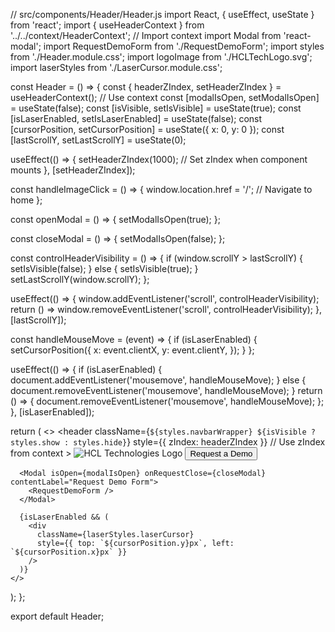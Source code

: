 // src/components/Header/Header.js
import React, { useEffect, useState } from 'react';
import { useHeaderContext } from '../../context/HeaderContext'; // Import context
import Modal from 'react-modal';
import RequestDemoForm from './RequestDemoForm';
import styles from './Header.module.css';
import logoImage from './HCLTechLogo.svg';
import laserStyles from './LaserCursor.module.css';

const Header = () => {
  const { headerZIndex, setHeaderZIndex } = useHeaderContext(); // Use context
  const [modalIsOpen, setModalIsOpen] = useState(false);
  const [isVisible, setIsVisible] = useState(true);
  const [isLaserEnabled, setIsLaserEnabled] = useState(false);
  const [cursorPosition, setCursorPosition] = useState({ x: 0, y: 0 });
  const [lastScrollY, setLastScrollY] = useState(0);

  useEffect(() => {
    setHeaderZIndex(1000); // Set zIndex when component mounts
  }, [setHeaderZIndex]);

  const handleImageClick = () => {
    window.location.href = '/'; // Navigate to home
  };

  const openModal = () => {
    setModalIsOpen(true);
  };

  const closeModal = () => {
    setModalIsOpen(false);
  };

  const controlHeaderVisibility = () => {
    if (window.scrollY > lastScrollY) {
      setIsVisible(false);
    } else {
      setIsVisible(true);
    }
    setLastScrollY(window.scrollY);
  };

  useEffect(() => {
    window.addEventListener('scroll', controlHeaderVisibility);
    return () => window.removeEventListener('scroll', controlHeaderVisibility);
  }, [lastScrollY]);

  const handleMouseMove = (event) => {
    if (isLaserEnabled) {
      setCursorPosition({
        x: event.clientX,
        y: event.clientY,
      });
    }
  };

  useEffect(() => {
    if (isLaserEnabled) {
      document.addEventListener('mousemove', handleMouseMove);
    } else {
      document.removeEventListener('mousemove', handleMouseMove);
    }
    return () => {
      document.removeEventListener('mousemove', handleMouseMove);
    };
  }, [isLaserEnabled]);

  return (
    <>
      <header
        className={`${styles.navbarWrapper} ${isVisible ? styles.show : styles.hide}`}
        style={{ zIndex: headerZIndex }} // Use zIndex from context
      >
        <img
          src={logoImage}
          className={styles.logo}
          alt="HCL Technologies Logo"
          onClick={handleImageClick}
        />
        <button className={styles.demoButton} onClick={openModal}>
          Request a Demo
        </button>
      </header>

      <Modal isOpen={modalIsOpen} onRequestClose={closeModal} contentLabel="Request Demo Form">
        <RequestDemoForm />
      </Modal>

      {isLaserEnabled && (
        <div
          className={laserStyles.laserCursor}
          style={{ top: `${cursorPosition.y}px`, left: `${cursorPosition.x}px` }}
        />
      )}
    </>
  );
};

export default Header;
